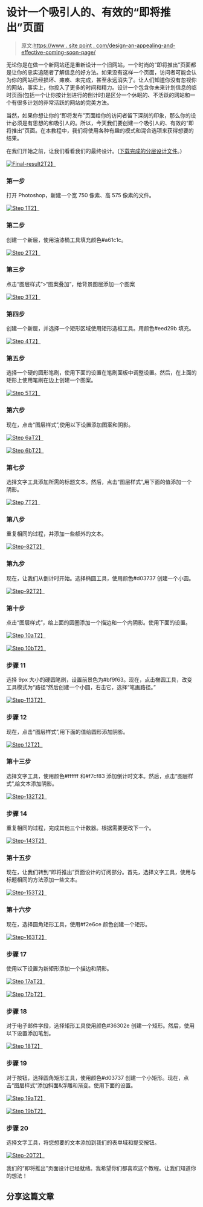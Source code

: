 # 设计一个吸引人的、有效的“即将推出”页面

> 原文:[https://www . site point . com/design-an-appealing-and-effective-coming-soon-page/](https://www.sitepoint.com/design-an-appealing-and-effective-coming-soon-page/)

无论你是在做一个新网站还是重新设计一个旧网站，一个时尚的“即将推出”页面都是让你的忠实追随者了解信息的好方法。如果没有这样一个页面，访问者可能会认为你的网站已经损坏、瘫痪、未完成，甚至永远消失了。让人们知道你没有忽视你的网站，事实上，你投入了更多的时间和精力。设计一个包含你未来计划信息的临时页面(包括一个让你按计划进行的倒计时)是区分一个休眠的、不活跃的网站和一个有很多计划的非常活跃的网站的完美方法。

当然，如果你想让你的“即将发布”页面给你的访问者留下深刻的印象，那么你的设计必须是有思想的和吸引人的。所以，今天我们要创建一个吸引人的、有效的“即将推出”页面。在本教程中，我们将使用各种有趣的模式和混合选项来获得想要的结果。

在我们开始之前，让我们看看我们的最终设计。([下载完成的分层设计文件](https://www.sitepoint.com/wp-content/uploads/2013/02/coming-soon-design.zip)。)

[![Final-result2](../Images/18cbd9e5166093da0ada0c6549f761bf.png)T2】](https://www.sitepoint.com/wp-content/uploads/2013/02/Final-result21.jpg)

### 第一步

打开 Photoshop，新建一个宽 750 像素、高 575 像素的文件。

[![Step 1](../Images/128298256f57f299968577f20b8ff897.png)T2】](https://www.sitepoint.com/wp-content/uploads/2013/02/Step-110.jpg)

### 第二步

创建一个新层，使用油漆桶工具填充颜色#a61c1c。

[![Step 2](../Images/4df98782d38e6113d761f16cd7d76af3.png)T2】](https://www.sitepoint.com/wp-content/uploads/2013/02/Step-23.jpg)

### 第三步

点击“图层样式”>“图案叠加”，给背景图层添加一个图案

[![Step 3](../Images/7409f0a58bbe5eb0bb959e710e6bfbee.png)T2】](https://www.sitepoint.com/wp-content/uploads/2013/02/Step-33.jpg)

### 第四步

创建一个新层，并选择一个矩形区域使用矩形选框工具。用颜色#eed29b 填充。

[![Step 4](../Images/6ce3be9840875ac0d1f1f8b27e891809.png)T2】](https://www.sitepoint.com/wp-content/uploads/2013/02/Step-43.jpg)

### 第五步

选择一个硬的圆形笔刷，使用下面的设置在笔刷面板中调整设置。然后，在上面的矩形上使用笔刷在边上创建一个图案。

[![Step 5](../Images/878d8cbd5af2370ec0ac1f25ecf885b6.png)T2】](https://www.sitepoint.com/wp-content/uploads/2013/02/Step-53.jpg)

### 第六步

现在，点击“图层样式”,使用以下设置添加图案和阴影。

[![Step 6a](../Images/539ab8a416c616b1fcb35d72636def42.png)T2】](https://www.sitepoint.com/wp-content/uploads/2013/02/Step-6a.jpg)

[![Step 6b](../Images/3c3f767f77da2b514d7be097c68422e7.png)T2】](https://www.sitepoint.com/wp-content/uploads/2013/02/Step-6b.jpg)

### 第七步

选择文字工具添加所需的标题文本。然后，点击“图层样式”,用下面的值添加一个阴影。

[![Step 7](../Images/8e3e8cece6f31dddcdf2e0a0044276a3.png)T2】](https://www.sitepoint.com/wp-content/uploads/2013/02/Step-72.jpg)

### 第八步

重复相同的过程，并添加一些额外的文本。

[![Step-82](../Images/865b12317a7d6c800dec908ac1448736.png)T2】](https://www.sitepoint.com/wp-content/uploads/2013/02/Step-821.jpg)

### 第九步

现在，让我们从倒计时开始。选择椭圆工具，使用颜色#d03737 创建一个小圆。

[![Step-92](../Images/58ed0ec47ac731f0efe37d921b383dcc.png)T2】](https://www.sitepoint.com/wp-content/uploads/2013/02/Step-921.jpg)

### 第十步

点击“图层样式”，给上面的圆圈添加一个描边和一个内阴影。使用下面的设置。

[![Step 10a](../Images/13029f4a6c486351c7b11e7b8c11a6b0.png)T2】](https://www.sitepoint.com/wp-content/uploads/2013/02/Step-10a1.jpg)

[![Step 10b](../Images/596bdd89c2182c5b911de063f7f41a61.png)T2】](https://www.sitepoint.com/wp-content/uploads/2013/02/Step-10b1.jpg)

### 步骤 11

选择 9px 大小的硬圆笔刷，设置前景色为#bf9f63。现在，点击椭圆工具，改变工具模式为“路径”然后创建一个小圆，右击它，选择“笔画路径。”

[![Step-113](../Images/e4f25610475b2ddd32c773b527f57155.png)T2】](https://www.sitepoint.com/wp-content/uploads/2013/02/Step-1131.jpg)

### 步骤 12

现在，点击“图层样式”,用下面的值给圆形添加阴影。

[![Step 12](../Images/d5b2d91c3661ea5d8a6a3ee578fa9c80.png)T2】](https://www.sitepoint.com/wp-content/uploads/2013/02/Step-123.jpg)

### 第十三步

选择文字工具，使用颜色#ffffff 和#f7cf83 添加倒计时文本。然后，点击“图层样式”,给文本添加阴影。

[![Step-132](../Images/3e41e7bae39d17419a260a8e93518dee.png)T2】](https://www.sitepoint.com/wp-content/uploads/2013/02/Step-1321.jpg)

### 步骤 14

重复相同的过程，完成其他三个计数器。根据需要更改下一个。

[![Step-143](../Images/b5a2a56da6f58eac2847b48240dbd6c5.png)T2】](https://www.sitepoint.com/wp-content/uploads/2013/02/Step-1431.jpg)

### 第十五步

现在，让我们转到“即将推出”页面设计的订阅部分。首先，选择文字工具，使用与标题相同的方法添加一些文本。

[![Step-153](../Images/c299ca6c0a770cc7bef56d4c9b81aad5.png)T2】](https://www.sitepoint.com/wp-content/uploads/2013/02/Step-1531.jpg)

### 第十六步

现在，选择圆角矩形工具，使用#f2e6ce 颜色创建一个矩形。

[![Step-163](../Images/5ba575de1de8507ff73f7e6b0d0a956c.png)T2】](https://www.sitepoint.com/wp-content/uploads/2013/02/Step-1631.jpg)

### 步骤 17

使用以下设置为新矩形添加一个描边和阴影。

[![Step 17a](../Images/435a62db4650bea59e69491f8ba2a565.png)T2】](https://www.sitepoint.com/wp-content/uploads/2013/02/Step-17a.jpg)

[![Step 17b](../Images/e19c5645aafbfea5a0fd16f6a85116c6.png)T2】](https://www.sitepoint.com/wp-content/uploads/2013/02/Step-17b.jpg)

### 步骤 18

对于电子邮件字段，选择矩形工具使用颜色#36302e 创建一个矩形。然后，使用以下设置添加笔划。

[![Step 18](../Images/7f98bbfaf810b7d7e35427de26da916d.png)T2】](https://www.sitepoint.com/wp-content/uploads/2013/02/Step-182.jpg)

### 步骤 19

对于按钮，选择圆角矩形工具，使用颜色#d03737 创建一个小矩形。现在，点击“图层样式”添加斜面&浮雕和渐变。使用下面的设置。

[![Step 19a](../Images/69b2eab848096bd367cbfb3125c5ca1f.png)T2】](https://www.sitepoint.com/wp-content/uploads/2013/02/Step-19a.jpg)

[![Step 19b](../Images/5116b53dae8b315f736fd7728bdb71fa.png)T2】](https://www.sitepoint.com/wp-content/uploads/2013/02/Step-19b.jpg)

### 步骤 20

选择文字工具，将您想要的文本添加到我们的表单域和提交按钮。

[![Step-20](../Images/21cbe9258713bfce76231c9bbd88c07d.png)T2】](https://www.sitepoint.com/wp-content/uploads/2013/02/Step-201.jpg)

我们的“即将推出”页面设计已经就绪。我希望你们都喜欢这个教程。让我们知道你的想法！

## 分享这篇文章